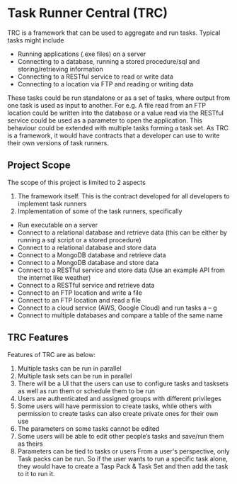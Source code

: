 # Task Runner Central (TRC)

TRC is a framework that can be used to aggregate and run tasks. Typical tasks might include
+ Running applications (.exe files) on a server
+ Connecting to a database, running a stored procedure/sql and storing/retrieving information
+ Connecting to a RESTful service to read or write data
+ Connecting to a location via FTP and reading or writing data

These tasks could be run standalone or as a set of tasks, where output from one task is used as input to another.
For e.g. A file read from an FTP location could be written into the database or a value read via the RESTful service could be used as a parameter to open the application.
This behaviour could be extended with multiple tasks forming a task set.
As TRC is a framework, it would have contracts that a developer can use to write their own versions of task runners.

## Project Scope
The scope of this project is limited to 2 aspects
1.	The framework itself. This is the contract developed for all developers to implement task runners
2.	Implementation of some of the task runners, specifically
-  Run executable on a server
-  Connect to a relational database and retrieve data (this can be either by running a sql script or a stored procedure)
-  Connect to a relational database and store data
-  Connect to a MongoDB database and retrieve data
-  Connect to a MongoDB database and store data
-  Connect to a RESTful service and store data (Use an example API from the internet like weather)
-  Connect to a RESTful service and retrieve data
-	Connect to an FTP location and write a file
-	Connect to an FTP location and read a file
-	Connect to a cloud service (AWS, Google Cloud) and run tasks a – g
-	Connect to multiple databases and compare a table of the same name

## TRC Features

Features of TRC are as below:
1.	Multiple tasks can be run in parallel
2.	Multiple task sets can be run in parallel
3.	There will be a UI that the users can use to configure tasks and tasksets as well as run them or schedule them to be run
4.	Users are authenticated and assigned groups with different privileges
5.	Some users will have permission to create tasks, while others with permission to create tasks can also create private ones for their own use
6.	The parameters on some tasks cannot be edited
7.	Some users will be able to edit other people’s tasks and save/run them as theirs
8.	Parameters can be tied to tasks or users
From a user's perspective, only Task packs can be run. So if the user wants to run a specific task alone, they would have to create a Tasp Pack & Task Set and then add the task to it to run it.

